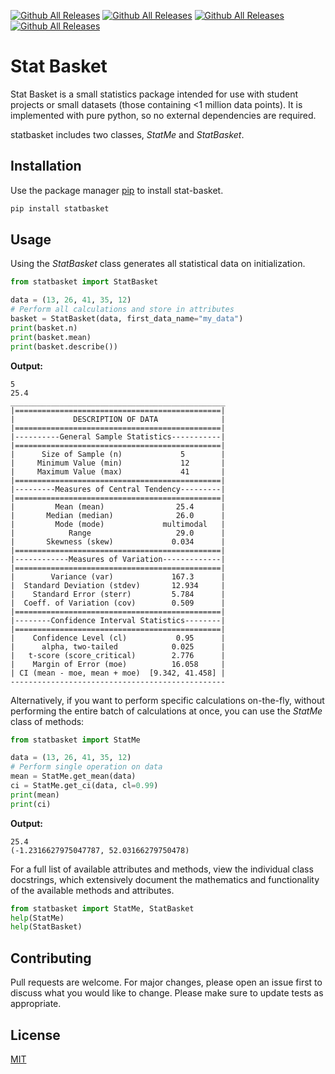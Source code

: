[![Github All Releases](https://img.shields.io/badge/creator-John%20Weldon-green)]()
[![Github All Releases](https://img.shields.io/github/languages/code-size/chumbie/statbasket)]()
[![Github All Releases](https://img.shields.io/tokei/lines/github/chumbie/statbasket)]()
[![Github All Releases](https://img.shields.io/badge/PRs-welcome-yellow)]()


[comment]: <> ([![Github All Releases]&#40;https://img.shields.io/github/downloads/chumbie/statbasket/total&#41;]&#40;&#41;)

# Stat Basket
Stat Basket is a small statistics package intended for use with student projects or small datasets 
(those containing <1 million data points). It is implemented with pure python, so no external 
dependencies are required.

statbasket includes two classes, *StatMe* and *StatBasket*.
## Installation
Use the package manager [pip](https://pip.pypa.io/en/stable/) to install stat-basket.
```bash
pip install statbasket
```
## Usage
Using the *StatBasket* class generates all statistical data on initialization.
```python
from statbasket import StatBasket

data = (13, 26, 41, 35, 12)
# Perform all calculations and store in attributes
basket = StatBasket(data, first_data_name="my_data")
print(basket.n)
print(basket.mean)
print(basket.describe())
```
**Output:**
```
5
25.4
________________________________________________
|==============================================|
|             DESCRIPTION OF DATA              |
|==============================================|
|----------General Sample Statistics-----------|
|==============================================|
|      Size of Sample (n)             5        |
|     Minimum Value (min)             12       |
|     Maximum Value (max)             41       |
|==============================================|
|---------Measures of Central Tendency---------|
|==============================================|
|         Mean (mean)                25.4      |
|       Median (median)              26.0      |
|         Mode (mode)             multimodal   |
|            Range                   29.0      |
|       Skewness (skew)             0.034      |
|==============================================|
|------------Measures of Variation-------------|
|==============================================|
|        Variance (var)             167.3      |
|  Standard Deviation (stdev)       12.934     |
|    Standard Error (sterr)         5.784      |
|  Coeff. of Variation (cov)        0.509      |
|==============================================|
|--------Confidence Interval Statistics--------|
|==============================================|
|    Confidence Level (cl)           0.95      |
|      alpha, two-tailed            0.025      |
|   t-score (score_critical)        2.776      |
|    Margin of Error (moe)          16.058     |
| CI (mean - moe, mean + moe)  [9.342, 41.458] |
------------------------------------------------
```
Alternatively, if you want to perform specific calculations on-the-fly, 
without performing the entire batch of calculations at once, you can use the 
*StatMe* class of methods:
```python
from statbasket import StatMe

data = (13, 26, 41, 35, 12)
# Perform single operation on data
mean = StatMe.get_mean(data)
ci = StatMe.get_ci(data, cl=0.99)
print(mean)
print(ci)
```
**Output:**
```
25.4
(-1.2316627975047787, 52.03166279750478)
```
For a full list of available attributes and methods, view the individual class docstrings, which
extensively document the mathematics and functionality of the available methods and attributes.
```python
from statbasket import StatMe, StatBasket
help(StatMe)
help(StatBasket)
```

## Contributing
Pull requests are welcome. For major changes, please open an issue first to discuss what you would like to change.
Please make sure to update tests as appropriate.

## License
[MIT](https://choosealicense.com/licenses/mit/)
